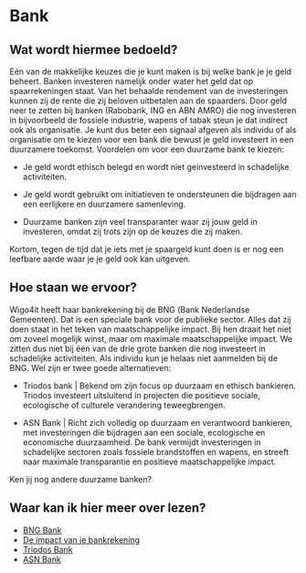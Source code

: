 # Bank

## Wat wordt hiermee bedoeld?
Eén van de makkelijke keuzes die je kunt maken is bij welke bank je je geld beheert. Banken investeren namelijk onder water het geld dat op spaarrekeningen staat. Van het behaalde rendement van de investeringen kunnen zij de rente die zij beloven uitbetalen aan de spaarders. Door geld neer te zetten bij banken (Rabobank, ING en ABN AMRO) die nog investeren in bijvoorbeeld de fossiele industrie, wapens of tabak steun je dat indirect ook als organisatie. Je kunt dus beter een signaal afgeven als individu of als organisatie om te kiezen voor een bank die bewust je geld investeert in een duurzamere toekomst. Voordelen om voor een duurzame bank te kiezen:

- Je geld wordt ethisch belegd en wordt niet geinvesteerd in schadelijke activiteiten.

- Je geld wordt gebruikt om initiatieven te ondersteunen die bijdragen aan een eerlijkere en duurzamere samenleving.

- Duurzame banken zijn veel transparanter waar zij jouw geld in investeren, omdat zij trots zijn op de keuzes die zij maken.

Kortom, tegen de tijd dat je iets met je spaargeld kunt doen is er nog een leefbare aarde waar je je geld ook kan uitgeven.

## Hoe staan we ervoor?
Wigo4it heeft haar bankrekening bij de BNG (Bank Nederlandse Gemeenten). Dat is een speciale bank voor de publieke sector. Alles dat zij doen staat in het teken van maatschappelijke impact. Bij hen draait het niet om zoveel mogelijk winst, maar om maximale maatschappelijke impact. We zitten dus niet bij één van de drie grote banken die nog investeert in schadelijke activiteiten. Als individu kun je helaas niet aanmelden bij de BNG. Wel zijn er twee goede alternatieven:

- Triodos bank | Bekend om zijn focus op duurzaam en ethisch bankieren. Triodos investeert uitsluitend in projecten die positieve sociale, ecologische of culturele verandering teweegbrengen.

- ASN Bank | Richt zich volledig op duurzaam en verantwoord bankieren, met investeringen die bijdragen aan een sociale, ecologische en economische duurzaamheid. De bank vermijdt investeringen in schadelijke sectoren zoals fossiele brandstoffen en wapens, en streeft naar maximale transparantie en positieve maatschappelijke impact.

Ken jij nog andere duurzame banken? 

## Waar kan ik hier meer over lezen?
- <a href="https://www.bngbank.nl/over-BNG-Bank/Onze-duurzame-ontwikkelingsdoelen">BNG Bank</a>
- <a href="https://www.duurzaam-beleggen.nl/blog/de-impact-van-je-bankrekening/">De impact van je bankrekening</a>
- <a href="[Triodos Bank](https://www.triodos.nl/)">Triodos Bank</a>
- <a href="https://www.asnbank.nl/home.html">ASN Bank</a>